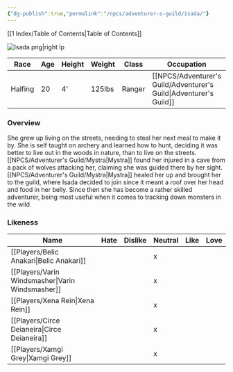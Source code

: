 ```yaml
---
{"dg-publish":true,"permalink":"/npcs/adventurer-s-guild/isada/"}
---
```


[[1 Index/Table of Contents\|Table of Contents]]

![Isada.png|right lp](/img/user/Z_Attachments/Isada.png)

| Race    | Age | Height | Weight | Class  | Occupation             | Allignment | Pronouns | Gender |
| ------- | --- | ------ | ------ | ------ | ---------------------- | ---------- | -------- | ------ |
| Halfing | 20  | 4'     | 125lbs | Ranger | [[NPCS/Adventurer's Guild/Adventurer's Guild\|Adventurer's Guild]] | Neutral    | She/Her  | Female |
### Overview
She grew up living on the streets, needing to steal her next meal to make it by. She is self taught on archery and learned how to hunt, deciding it was better to live out in the woods in nature, than to live on the streets. [[NPCS/Adventurer's Guild/Mystra\|Mystra]] found her injured in a cave from a pack of wolves attacking her, claiming she was guided there by her sight. [[NPCS/Adventurer's Guild/Mystra\|Mystra]] healed her up and brought her to the guild, where Isada decided to join since it meant a roof over her head and food in her belly. Since then she has become a rather skilled adventurer, being most useful when it comes to tracking down monsters in the wild.

### Likeness

| Name                  | Hate | Dislike | Neutral | Like | Love |
| --------------------- | ---- | ------- | ------- | ---- | ---- |
| [[Players/Belic Anakari\|Belic Anakari]]     |      |         | x       |      |      |
| [[Players/Varin Windsmasher\|Varin Windsmasher]] |      |         | x       |      |      |
| [[Players/Xena Rein\|Xena Rein]]         |      |         | x       |      |      |
| [[Players/Circe Deianeira\|Circe Deianeira]]   |      |         | x       |      |      |
| [[Players/Xamgi Grey\|Xamgi Grey]]        |      |         | x       |      |      |

